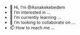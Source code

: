 - 👋 Hi, I’m @Asnakekebedem
- 👀 I’m interested in ...
- 🌱 I’m currently learning ...
- 💞️ I’m looking to collaborate on ...
- 📫 How to reach me ...

<!---
Asnakekebedem/Asnakekebedem is a ✨ special ✨ repository because its `README.md` (this file) appears on your GitHub profile.
You can click the Preview link to take a look at your changes.
--->
